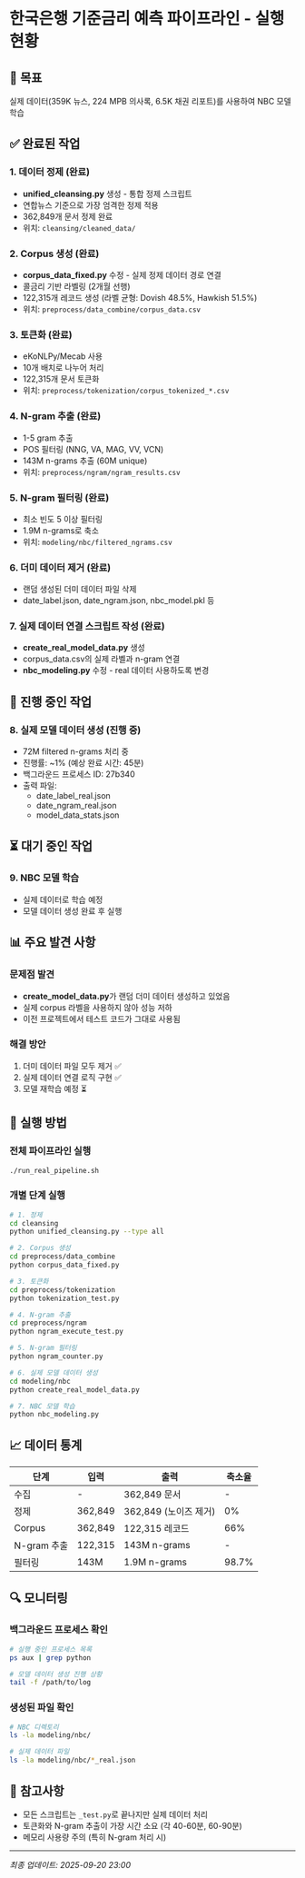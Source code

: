 # 한국은행 기준금리 예측 파이프라인 - 실행 현황

## 🎯 목표
실제 데이터(359K 뉴스, 224 MPB 의사록, 6.5K 채권 리포트)를 사용하여 NBC 모델 학습

## ✅ 완료된 작업

### 1. 데이터 정제 (완료)
- **unified_cleansing.py** 생성 - 통합 정제 스크립트
- 연합뉴스 기준으로 가장 엄격한 정제 적용
- 362,849개 문서 정제 완료
- 위치: `cleansing/cleaned_data/`

### 2. Corpus 생성 (완료)
- **corpus_data_fixed.py** 수정 - 실제 정제 데이터 경로 연결
- 콜금리 기반 라벨링 (2개월 선행)
- 122,315개 레코드 생성 (라벨 균형: Dovish 48.5%, Hawkish 51.5%)
- 위치: `preprocess/data_combine/corpus_data.csv`

### 3. 토큰화 (완료)
- eKoNLPy/Mecab 사용
- 10개 배치로 나누어 처리
- 122,315개 문서 토큰화
- 위치: `preprocess/tokenization/corpus_tokenized_*.csv`

### 4. N-gram 추출 (완료)
- 1-5 gram 추출
- POS 필터링 (NNG, VA, MAG, VV, VCN)
- 143M n-grams 추출 (60M unique)
- 위치: `preprocess/ngram/ngram_results.csv`

### 5. N-gram 필터링 (완료)
- 최소 빈도 5 이상 필터링
- 1.9M n-grams로 축소
- 위치: `modeling/nbc/filtered_ngrams.csv`

### 6. 더미 데이터 제거 (완료)
- 랜덤 생성된 더미 데이터 파일 삭제
- date_label.json, date_ngram.json, nbc_model.pkl 등

### 7. 실제 데이터 연결 스크립트 작성 (완료)
- **create_real_model_data.py** 생성
- corpus_data.csv의 실제 라벨과 n-gram 연결
- **nbc_modeling.py** 수정 - real 데이터 사용하도록 변경

## 🔄 진행 중인 작업

### 8. 실제 모델 데이터 생성 (진행 중)
- 72M filtered n-grams 처리 중
- 진행률: ~1% (예상 완료 시간: 45분)
- 백그라운드 프로세스 ID: 27b340
- 출력 파일:
  - date_label_real.json
  - date_ngram_real.json
  - model_data_stats.json

## ⏳ 대기 중인 작업

### 9. NBC 모델 학습
- 실제 데이터로 학습 예정
- 모델 데이터 생성 완료 후 실행

## 📊 주요 발견 사항

### 문제점 발견
- **create_model_data.py**가 랜덤 더미 데이터 생성하고 있었음
- 실제 corpus 라벨을 사용하지 않아 성능 저하
- 이전 프로젝트에서 테스트 코드가 그대로 사용됨

### 해결 방안
1. 더미 데이터 파일 모두 제거 ✅
2. 실제 데이터 연결 로직 구현 ✅
3. 모델 재학습 예정 ⏳

## 🚀 실행 방법

### 전체 파이프라인 실행
```bash
./run_real_pipeline.sh
```

### 개별 단계 실행
```bash
# 1. 정제
cd cleansing
python unified_cleansing.py --type all

# 2. Corpus 생성
cd preprocess/data_combine
python corpus_data_fixed.py

# 3. 토큰화
cd preprocess/tokenization
python tokenization_test.py

# 4. N-gram 추출
cd preprocess/ngram
python ngram_execute_test.py

# 5. N-gram 필터링
python ngram_counter.py

# 6. 실제 모델 데이터 생성
cd modeling/nbc
python create_real_model_data.py

# 7. NBC 모델 학습
python nbc_modeling.py
```

## 📈 데이터 통계

| 단계 | 입력 | 출력 | 축소율 |
|------|------|------|--------|
| 수집 | - | 362,849 문서 | - |
| 정제 | 362,849 | 362,849 (노이즈 제거) | 0% |
| Corpus | 362,849 | 122,315 레코드 | 66% |
| N-gram 추출 | 122,315 | 143M n-grams | - |
| 필터링 | 143M | 1.9M n-grams | 98.7% |

## 🔍 모니터링

### 백그라운드 프로세스 확인
```bash
# 실행 중인 프로세스 목록
ps aux | grep python

# 모델 데이터 생성 진행 상황
tail -f /path/to/log
```

### 생성된 파일 확인
```bash
# NBC 디렉토리
ls -la modeling/nbc/

# 실제 데이터 파일
ls -la modeling/nbc/*_real.json
```

## 📝 참고사항

- 모든 스크립트는 `_test.py`로 끝나지만 실제 데이터 처리
- 토큰화와 N-gram 추출이 가장 시간 소요 (각 40-60분, 60-90분)
- 메모리 사용량 주의 (특히 N-gram 처리 시)

---

*최종 업데이트: 2025-09-20 23:00*